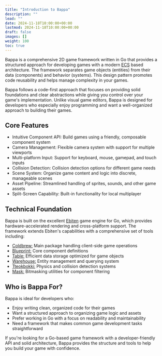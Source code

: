 ```yaml
---
title: "Introduction to Bappa"
description: ""
lead: ""
date: 2024-11-18T10:00:00+00:00
lastmod: 2024-11-18T10:00:00+00:00
draft: false
images: []
weight: 100
toc: true
---
```


Bappa is a comprehensive 2D game framework written in Go that provides a structured approach for developing games with
a modern [ECS](https://github.com/SanderMertens/ecs-faq) based architecture. The framework separates game objects
(entities) from their data (components) and behavior (systems). This design pattern promotes code reusability and helps
manage complexity in your games.

Bappa follows a code-first approach that focuses on providing solid foundations and clear abstractions while
giving you control over your game's implementation. Unlike visual game editors, Bappa is designed for developers who
especially enjoy programming and want a well-organized approach to building their games.

## Core Features

- Intuitive Component API: Build games using a friendly, composable component system
- Camera Management: Flexible camera system with support for multiple viewports
- Multi-platform Input: Support for keyboard, mouse, gamepad, and touch inputs
- Collision Detection: Collision detection options for different game needs
- Scene System: Organize game content and logic into discrete, manageable scenes
- Asset Pipeline: Streamlined handling of sprites, sounds, and other game assets
- Split-Screen Capability: Built-in functionality for local multiplayer

## Technical Foundation

Bappa is built on the excellent [Ebiten](https://github.com/hajimehoshi/ebiten) game engine for Go, which provides
hardware-accelerated rendering and cross-platform support. The framework extends Ebiten's capabilities with a
comprehensive set of tools including:

- [Coldbrew:](https://github.com/TheBitDrifter/coldbrew) Main package handling client-side game operations
- [Blueprint:](https://github.com/TheBitDrifter/blueprint) Core component definitions
- [Table:](https://github.com/TheBitDrifter/table) Efficient data storage optimized for game objects
- [Warehouse:](https://github.com/TheBitDrifter/warehouse) Entity management and querying system
- [Tteokbokki:](https://github.com/TheBitDrifter/tteokbokki) Physics and collision detection systems
- [Mask:](https://github.com/TheBitDrifter/mask) Bitmasking utilities for component filtering

## Who is Bappa For?

Bappa is ideal for developers who:

- Enjoy writing clean, organized code for their games
- Want a structured approach to organizing game logic and assets
- Prefer working in Go with a focus on readability and maintainability
- Need a framework that makes common game development tasks straightforward

If you're looking for a Go-based game framework with a developer-friendly API and solid architecture, Bappa provides
the structure and tools to help you build your game with confidence.
